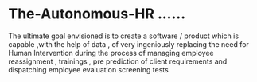 # The-Autonomous-HR ......
The ultimate goal envisioned is to create a software / product which is capable ,with the help of data , of very ingeniously replacing the need for Human Intervention during the process of managing employee reassignment , trainings , pre prediction of client requirements and dispatching employee evaluation screening tests
